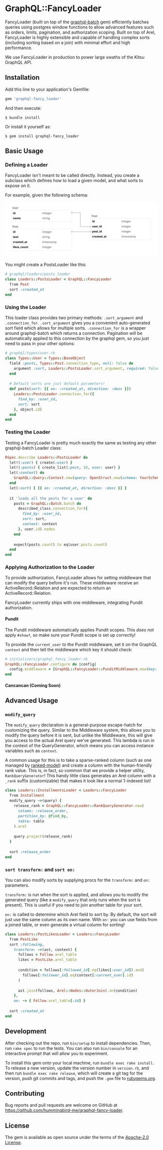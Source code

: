 # GraphQL::FancyLoader

FancyLoader (built on top of the [graphql-batch][graphql-batch] gem) efficiently batches queries
using postgres window functions to allow advanced features such as orders, limits, pagination, and
authorization scoping. Built on top of Arel, FancyLoader is highly extensible and capable of
handling complex sorts (including sorting based on a join) with minimal effort and high performance.

We use FancyLoader in production to power large swaths of the Kitsu GraphQL API.

[graphql-batch]: https://github.com/Shopify/graphql-batch

## Installation

Add this line to your application's Gemfile:

```ruby
gem 'graphql-fancy_loader'
```

And then execute:

```
$ bundle install
```

Or install it yourself as:

```
$ gem install graphql-fancy_loader
```

## Basic Usage

### Defining a Loader

FancyLoader isn't meant to be called directly. Instead, you create a subclass which defines how to
load a given model, and what sorts to expose on it.

For example, given the following schema:

![schema diagram](./docs/sample-schema.png)

You might create a PostsLoader like this:

```ruby
# graphql/loaders/posts_loader
class Loaders::PostsLoader < GraphQL::FancyLoader
  from Post
  sort :created_at
end
```

### Using the Loader

This loader class provides two primary methods: `.sort_argument` and `.connection_for`.
`.sort_argument` gives you a convenient auto-generated sort field which allows for multiple sorts.
`.connection_for` is a wrapper around graphql-batch which returns a connection. Pagination will be
automatically applied to this connection by the graphql gem, so you just need to pass in your other
options:

```ruby
# graphql/types/user.rb
class Types::User < Types::BaseObject
  field :posts, Types::Post.connection_type, null: false do
    argument :sort, Loaders::PostsLoader.sort_argument, required: false
  end

  # Default sorts are just default parameters!
  def posts(sort: [{ on: :created_at, direction: :desc }])
    Loaders::PostsLoader.connection_for({
      find_by: :user_id,
      sort: sort
    }, object.id)
  end
end
```

### Testing the Loader

Testing a FancyLoader is pretty much exactly the same as testing any other graphql-batch Loader
class:

```ruby
RSpec.describe Loaders::PostsLoader do
  let!(:user) { create(:user) }
  let!(:posts) { create_list(:post, 10, user: user) }
  let(:context) do
    GraphQL::Query::Context.new(query: OpenStruct.new(schema: YourSchema), values: nil, object: nil)
  end
  let(:sort) { [{ on: :created_at, direction: :desc }] }

  it 'loads all the posts for a user' do
    posts = GraphQL::Batch.batch do
      described_class.connection_for({
        find_by: :user_id,
        sort: sort,
        context: context
      }, user.id).nodes
    end

    expect(posts.count).to eq(user.posts.count)
  end
end
```

### Applying Authorization to the Loader

To provide authorization, FancyLoader allows for setting middleware that can modify the query before
it's run. These middleware receive an ActiveRecord::Relation and are expected to return an
ActiveRecord::Relation.

FancyLoader currently ships with one middleware, integrating Pundit authorization.

#### Pundit

The Pundit middleware automatically applies Pundit scopes. This _does not_ apply `#show?`, so make
sure your Pundit scope is set up correctly!

To provide the `current_user` to the Pundit middleware, set it on the GraphQL `context` and then
tell the middleware which key it should check:

```ruby
# initializers/graphql_fancy_loader.rb
GraphQL::FancyLoader.configure do |config|
  config.middleware = [GraphQL::FancyLoader::PunditMiddleware.new(key: :token)]
end
```

#### Cancancan (Coming Soon)

## Advanced Usage

### `modify_query`

The `modify_query` declaration is a general-purpose escape-hatch for customizing the query. Similar
to the Middleware system, this allows you to modify the query before it is sent, but unlike the
Middleware, this will give you access to the actual Arel query we've generated. This lambda is run
in the context of the QueryGenerator, which means you can access instance variables such as
`context`.

A common usage for this is to take a sparse-ranked column (such as one managed by [ranked-model])
and create a column with the human-friendly rank value. This is, in fact, so common that we provide
a helper utility, `RankQueryGenerator`! This handy little class generates an Arel column with a
`_rank` suffix (customizable) that makes it look like a normal 1-indexed list!

[ranked-model]: https://github.com/brendon/ranked-model

```ruby
class Loaders::InstallmentsLoader < Loaders::FancyLoader
  from Installment
  modify_query ->(query) {
    release_rank = GraphQL::FancyLoader::RankQueryGenerator.new(
      column: :release_order,
      partition_by: @find_by,
      table: table
    ).arel

    query.project(release_rank)
  }

  sort :release_order
end
```

### `sort transform:` and `sort on:`

You can also modify sorts by supplying procs for the `transform:` and `on:` parameters.

`transform:` is run when the sort is applied, and allows you to modify the generated query (like a
`modify_query` that only runs when the sort is present). This is useful if you need to join another
table for your sort.

`on:` is called to determine which Arel field to sort by. By default, the sort will just use the
same column as its own name. With `on:` you can use fields from a joined table, or even generate a
virtual column for sorting!

```ruby
class Loaders::PostLikesLoader < Loaders::FancyLoader
  from PostLike
  sort :following,
    transform: ->(ast, context) {
      follows = Follow.arel_table
      likes = PostLike.arel_table

      condition = follows[:followed_id].eq(likes[:user_id]).and(
        follows[:follower_id].eq(context[:current_user].id)
      )

      ast.join(follows, Arel::Nodes::OuterJoin).on(condition)
    },
    on: -> { Follow.arel_table[:id] }

  sort :created_at
end
```

## Development

After checking out the repo, run `bin/setup` to install dependencies. Then, run `rake spec` to run
the tests. You can also run `bin/console` for an interactive prompt that will allow you to
experiment.

To install this gem onto your local machine, run `bundle exec rake install`. To release a new
version, update the version number in `version.rb`, and then run `bundle exec rake release`, which
will create a git tag for the version, push git commits and tags, and push the `.gem` file to
[rubygems.org](https://rubygems.org).

## Contributing

Bug reports and pull requests are welcome on GitHub at
https://github.com/hummingbird-me/graphql-fancy-loader.

## License

The gem is available as open source under the terms of the [Apache-2.0 License](https://opensource.org/licenses/Apache-2.0).
